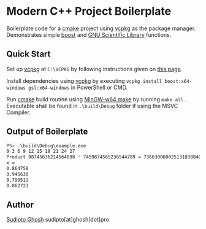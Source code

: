 # Modern C++ Project Boilerplate

Boilerplate code for a [cmake](https://gitlab.kitware.com/cmake/cmake) project using [vcpkg](https://github.com/microsoft/vcpkg) as the package manager. Demonstrates simple [boost](https://github.com/boostorg/boost) and [GNU Scientific Library](https://www.gnu.org/software/gsl/) functions.

## Quick Start

Set up [vcpkg](https://github.com/microsoft/vcpkg) at `C:\VCPKG` by following instructions given on [this page](https://github.com/microsoft/vcpkg).

Install dependencies using [vcpkg](https://github.com/microsoft/vcpkg) by executing `vcpkg install boost:x64-windows gsl:x64-windows` in PowerShell or CMD.

Run [cmake](https://gitlab.kitware.com/cmake/cmake) build routine using [MinGW-w64 make](https://sourceforge.net/p/mingw-w64/wiki2/Make/) by running `make all` . Executable shall be found in `.\build\Debug` folder if using the MSVC Compiler. 

## Output of Boilerplate
```bash
PS> .\build\Debug\example.exe
0 3 6 9 12 15 18 21 24 27
Product 98745636214564698 * 7459874565236544789 = 736630060025131838840151335215258722
x =
0.864758
0.945630
0.799511
0.862723
```

## Author

[Sudipto Ghosh](https://sudipto.ghosh.pro) sudipto[at]ghosh[dot]pro